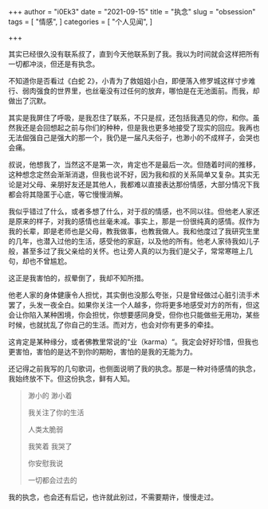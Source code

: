 +++
author = "i0Ek3"
date = "2021-09-15"
title = "执念"
slug = "obsession"
tags = [
    "情感",
]
categories = [
    "个人见闻",
]

+++

其实已经很久没有联系叔了，直到今天他联系到了我。我以为时间就会这样把所有一切都冲淡，但还是有执念。

不知道你是否看过《白蛇 2》，小青为了救姐姐小白，即便落入修罗城这样寸步难行、弱肉强食的世界里，也丝毫没有过任何的放弃，哪怕是在无池面前。而我，却做出了沉默。

其实是我屏住了呼吸，是我忍住了联系，不只是叔，还包括我遇见的你，和你。虽然我还是会回想起之前与你们的种种，但是我也更多地接受了现实的回应。我再也无法倔强自己是强大的那一个，我仍是一届凡夫俗子，也渺小的不成样子，会哭也会痛。

叔说，他想我了，当然这不是第一次，肯定也不是最后一次。但随着时间的推移，这种想念定然会渐渐消退，但我也说不好，因为我和叔的关系简单又复杂。其实无论是对父母、亲朋好友还是其他人，我都难以直接表达那份情感，大部分情况下我都会将其隐匿于心底，等它慢慢消解。

我似乎错过了什么，或者多想了什么，对于叔的情感，也不同以往。但他老人家还是原来的样子，对我的感情也丝毫未减。事实上，那是一份很纯真的感情。叔作为我的长辈，即是老师也是父母，教我做事，也教我做人。我和他度过了我研究生里的几年，也潜入过他的生活，感受他的家庭，以及他的所有。他老人家待我如儿子般，甚至多过了我父亲给的关怀。也让旁人真的以为我们是父子，常常寒暄上几句，却也不曾尴尬。

这正是我害怕的，叔晕倒了，我却不知所措。

他老人家的身体健康令人担忧，其实倒也没那么夸张，只是曾经做过心脏引流手术罢了，头发一夜全白。如果你关注一个人越多，你将更多地感受对方的所有，但这会让你陷入某种困境，你会担忧，你想要感同身受，但你也只能做些无用功，某些时候，也就扰乱了你自己的生活。而对方，也会对你有更多的牵挂。

这肯定是某种缘分，或者佛教里常说的“业（karma）“。我定会好好珍惜，但我也更害怕，害怕的是达不到你的期盼，害怕的是我的无能为力。

还记得之前我写的几句歌词，也侧面说明了我的执念。那是一种对待感情的执念，我始终放不下。但这份执念，鲜有人知。

> 渺小的 渺小着
>
>
> 我关注了你的生活
>
> 人类太脆弱
>
> 
>
> 我笑着 我哭了
>
> 你安慰我说
>
> 一切都会过去的
>

我的执念，也会还有后记，也许就此别过，不需要期许，慢慢走过。

